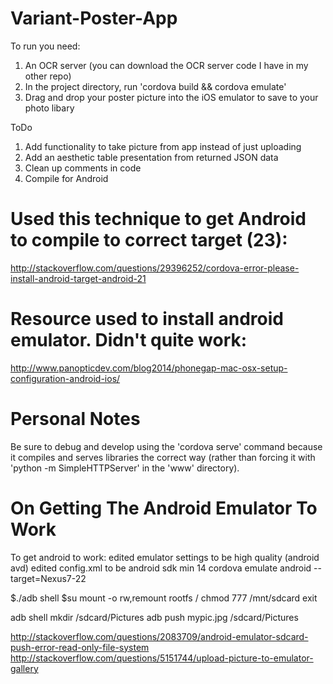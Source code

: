 # Variant-Poster-App

To run you need:
1. An OCR server (you can download the OCR server code I have in my other repo)
2. In the project directory, run 'cordova build && cordova emulate'
3. Drag and drop your poster picture into the iOS emulator to save to your photo libary


ToDo

1. Add functionality to take picture from app instead of just uploading
2. Add an aesthetic table presentation from returned JSON data
3. Clean up comments in code
4. Compile for Android

# Used this technique to get Android to compile to correct target (23):
http://stackoverflow.com/questions/29396252/cordova-error-please-install-android-target-android-21

# Resource used to install android emulator. Didn't quite work:
http://www.panopticdev.com/blog2014/phonegap-mac-osx-setup-configuration-android-ios/

# Personal Notes
Be sure to debug and develop using the 'cordova serve' command because it compiles and serves libraries the correct way (rather than forcing it with 'python -m SimpleHTTPServer' in the 'www' directory).

# On Getting The Android Emulator To Work
To get android to work:
edited emulator settings to be high quality (android avd)
edited config.xml to be android sdk min 14
cordova emulate android --target=Nexus7-22

$./adb shell
$su
mount -o rw,remount rootfs /
chmod 777 /mnt/sdcard
exit

adb shell mkdir /sdcard/Pictures
adb push mypic.jpg /sdcard/Pictures

http://stackoverflow.com/questions/2083709/android-emulator-sdcard-push-error-read-only-file-system
http://stackoverflow.com/questions/5151744/upload-picture-to-emulator-gallery
